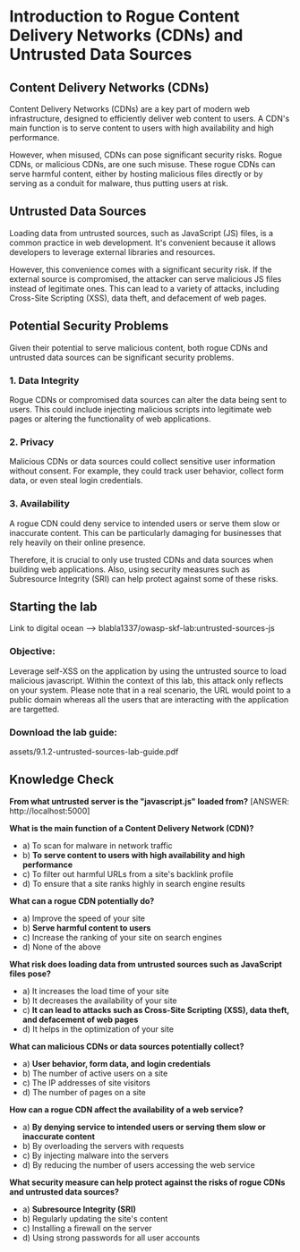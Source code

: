 # Introduction to Rogue Content Delivery Networks (CDNs) and Untrusted Data Sources

## Content Delivery Networks (CDNs)

Content Delivery Networks (CDNs) are a key part of modern web infrastructure, designed to efficiently deliver web content to users. A CDN's main function is to serve content to users with high availability and high performance.

However, when misused, CDNs can pose significant security risks. Rogue CDNs, or malicious CDNs, are one such misuse. These rogue CDNs can serve harmful content, either by hosting malicious files directly or by serving as a conduit for malware, thus putting users at risk.

## Untrusted Data Sources

Loading data from untrusted sources, such as JavaScript (JS) files, is a common practice in web development. It's convenient because it allows developers to leverage external libraries and resources.

However, this convenience comes with a significant security risk. If the external source is compromised, the attacker can serve malicious JS files instead of legitimate ones. This can lead to a variety of attacks, including Cross-Site Scripting (XSS), data theft, and defacement of web pages.

## Potential Security Problems

Given their potential to serve malicious content, both rogue CDNs and untrusted data sources can be significant security problems.

### 1. Data Integrity

Rogue CDNs or compromised data sources can alter the data being sent to users. This could include injecting malicious scripts into legitimate web pages or altering the functionality of web applications.

### 2. Privacy

Malicious CDNs or data sources could collect sensitive user information without consent. For example, they could track user behavior, collect form data, or even steal login credentials.

### 3. Availability

A rogue CDN could deny service to intended users or serve them slow or inaccurate content. This can be particularly damaging for businesses that rely heavily on their online presence.

Therefore, it is crucial to only use trusted CDNs and data sources when building web applications. Also, using security measures such as Subresource Integrity (SRI) can help protect against some of these risks.

## Starting the lab

Link to digital ocean --> blabla1337/owasp-skf-lab:untrusted-sources-js

### Objective:

Leverage self-XSS on the application by using the untrusted source to load malicious javascript.
Within the context of this lab, this attack only reflects on your system. Please note that in a real scenario, the URL would point to a public domain whereas all the users that are interacting with the application are targetted. 

### Download the lab guide:

assets/9.1.2-untrusted-sources-lab-guide.pdf

## Knowledge Check

**From what untrusted server is the "javascript.js" loaded from?**
[ANSWER: http://localhost:5000] 

**What is the main function of a Content Delivery Network (CDN)?**
   - a) To scan for malware in network traffic
   - b) **To serve content to users with high availability and high performance**
   - c) To filter out harmful URLs from a site's backlink profile
   - d) To ensure that a site ranks highly in search engine results

**What can a rogue CDN potentially do?**
   - a) Improve the speed of your site
   - b) **Serve harmful content to users**
   - c) Increase the ranking of your site on search engines
   - d) None of the above

**What risk does loading data from untrusted sources such as JavaScript files pose?**
   - a) It increases the load time of your site
   - b) It decreases the availability of your site
   - c) **It can lead to attacks such as Cross-Site Scripting (XSS), data theft, and defacement of web pages**
   - d) It helps in the optimization of your site

**What can malicious CDNs or data sources potentially collect?**
   - a) **User behavior, form data, and login credentials**
   - b) The number of active users on a site
   - c) The IP addresses of site visitors
   - d) The number of pages on a site

**How can a rogue CDN affect the availability of a web service?**
   - a) **By denying service to intended users or serving them slow or inaccurate content**
   - b) By overloading the servers with requests
   - c) By injecting malware into the servers
   - d) By reducing the number of users accessing the web service

**What security measure can help protect against the risks of rogue CDNs and untrusted data sources?**
   - a) **Subresource Integrity (SRI)**
   - b) Regularly updating the site's content
   - c) Installing a firewall on the server
   - d) Using strong passwords for all user accounts
